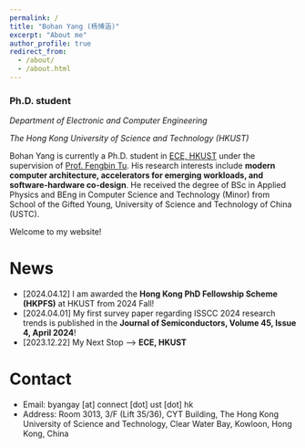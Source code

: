 ```yaml
---
permalink: /
title: "Bohan Yang (杨博涵)"
excerpt: "About me"
author_profile: true
redirect_from: 
  - /about/
  - /about.html
---
```

### Ph.D. student

*Department of Electronic and Computer Engineering*

*The Hong Kong University of Science and Technology (HKUST)*

Bohan Yang is currently a Ph.D. student in [ECE, HKUST](https://ece.hkust.edu.hk/) under the supervision of [Prof. Fengbin Tu](https://fengbintu.github.io/). His research interests include **modern computer architecture, accelerators for emerging workloads, and software-hardware co-design**. He received the degree of BSc in Applied Physics and BEng in Computer Science and Technology (Minor) from School of the Gifted Young, University of Science and Technology of China (USTC).

Welcome to my website!

# News

* [2024.04.12] I am awarded the **Hong Kong PhD Fellowship Scheme (HKPFS)** at HKUST from 2024 Fall!
* [2024.04.01] My first survey paper regarding ISSCC 2024 research trends is published in the **Journal of Semiconductors, Volume 45, Issue 4, April 2024**!
* [2023.12.22] My Next Stop -->  **ECE, HKUST**

# Contact

* Email: byangay [at] connect [dot] ust [dot] hk
* Address: Room 3013, 3/F (Lift 35/36), CYT Building, The Hong Kong University of Science and Technology, Clear Water Bay, Kowloon, Hong Kong, China



<script type="text/javascript" id="clustrmaps" src="https://clustrmaps.com/map_v2.js?d=gRoUESTxlj4eEROAGh5ViX7GEPJ_6hJsZc-JDkHNPyM&cl=ffffff&w=a"></script>
